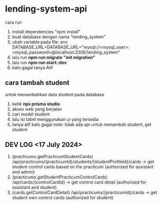 # lending-system-api

cara run

1. install dependencies "npm install"
2. buat database dengan nama "lending_system"
3. ubah variable pada file .env DATABASE_URL=DATABASE_URL="mysql://<mysql_user>:<mysql_password>@localhost:3306/lending_system"
4. lalu run **npm run migrate "init migration"**
5. lalu run **npm run start::dev**
6. kalo gagal tanya Alif

## cara tambah student

untuk menambahkan data student pada database

1. ketik **npx prisma studio**
2. akses web yang berjalan
3. cari model student
4. lalu isi tabel menggunakan ui yang tersedia
5. tanya alif kalo gagal
   note: tidak ada api untuk menambah student, get student

## DEV LOG <17 July 2024>

1. (practicums.getPracticumStudentCards) /api/practicums/{practicumId}/students/{studentProfileId}/cards -> get student control cards based on the practicum (authorized for assistant and admin)
2. (practicums.getStudentPracticumControlCards) /api/cards/{controlCardId} -> get control card detail (authorized for assistant and student)
3. (cards.getControlCardDetail) /api/practicums/{practicumId}/cards -> get student own control cards (authorized for student)
